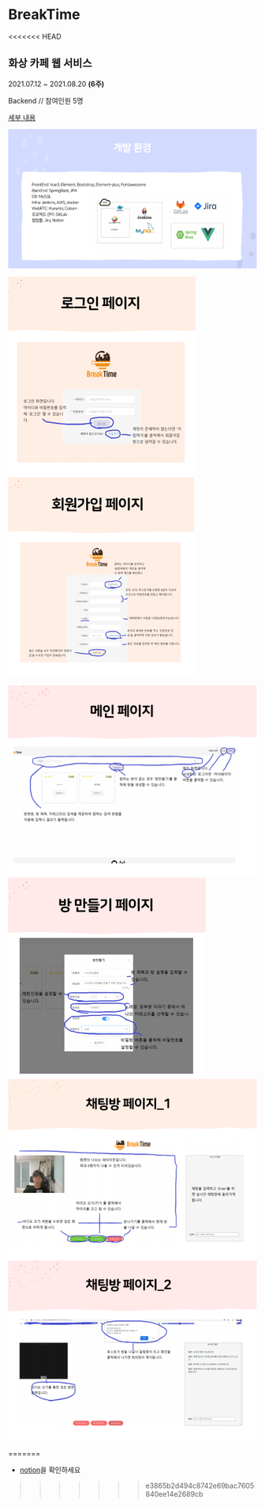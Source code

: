 # BreakTime

<<<<<<< HEAD
## 화상 카페 웹 서비스

2021.07.12 ~ 2021.08.20 **(6주)**

Backend // 참여인원 5명

[세부 내용](https://www.notion.so/BreakTime-990ab77fa27e4996b4235dd23c44bdbb)



![프로젝트구성](exec/picture/architecture.png)

![로그인_화면](exec/picture/login.png)
![회원가입](exec/picture/signup.png)

![메인](exec/picture/main.png)![방만들기](exec/picture/makeroom.png)
![화상채팅방](exec/picture/room.png)
![화상채팅방2](exec/picture/room2.png)



=======
- [notion](https://www.notion.so/2-a306512c03c246cab20e3f16bb670a06)을 확인하세요

>>>>>>> e3865b2d494c8742e69bac7605840ee14e2689cb
